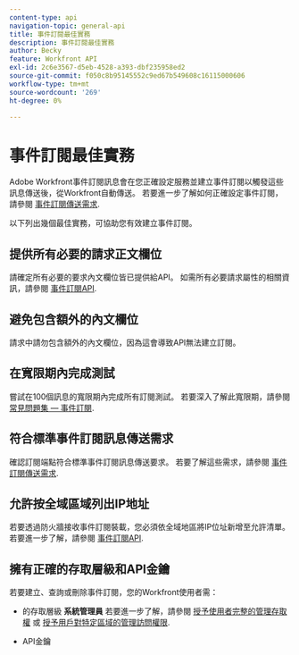 ```yaml
---
content-type: api
navigation-topic: general-api
title: 事件訂閱最佳實務
description: 事件訂閱最佳實務
author: Becky
feature: Workfront API
exl-id: 2c6e3567-d5eb-4528-a393-dbf235958ed2
source-git-commit: f050c8b95145552c9ed67b549608c16115000606
workflow-type: tm+mt
source-wordcount: '269'
ht-degree: 0%

---
```



# 事件訂閱最佳實務

Adobe Workfront事件訂閱訊息會在您正確設定服務並建立事件訂閱以觸發這些訊息傳送後，從Workfront自動傳送。 若要進一步了解如何正確設定事件訂閱，請參閱 [事件訂閱傳送需求](../../wf-api/general/setup-event-sub-endpoint.md).


以下列出幾個最佳實務，可協助您有效建立事件訂閱。

## 提供所有必要的請求正文欄位

請確定所有必要的要求內文欄位皆已提供給API。 如需所有必要請求屬性的相關資訊，請參閱 [事件訂閱API](../../wf-api/general/event-subs-api.md).

## 避免包含額外的內文欄位

請求中請勿包含額外的內文欄位，因為這會導致API無法建立訂閱。

## 在寬限期內完成測試

嘗試在100個訊息的寬限期內完成所有訂閱測試。 若要深入了解此寬限期，請參閱 [常見問題集 — 事件訂閱](../../wf-api/general/event-subs-faq.md).

## 符合標準事件訂閱訊息傳送需求

確認訂閱端點符合標準事件訂閱訊息傳送要求。 若要了解這些需求，請參閱 [事件訂閱傳送需求](../../wf-api/general/setup-event-sub-endpoint.md).

## 允許按全域區域列出IP地址

若要透過防火牆接收事件訂閱裝載，您必須依全域地區將IP位址新增至允許清單。 若要進一步了解，請參閱 [事件訂閱API](../../wf-api/general/event-subs-api.md).

## 擁有正確的存取層級和API金鑰

若要建立、查詢或刪除事件訂閱，您的Workfront使用者需：

* 的存取層級 **系統管理員**
若要進一步了解，請參閱 [授予使用者完整的管理存取權](../../administration-and-setup/add-users/configure-and-grant-access/grant-a-user-full-administrative-access.md) 或 [授予用戶對特定區域的管理訪問權限](../../administration-and-setup/add-users/configure-and-grant-access/grant-users-admin-access-certain-areas.md).

* API金鑰

   <!--
  <p data-mc-conditions="QuicksilverOrClassic.Draft mode">To learn more, see .</p>
  -->
